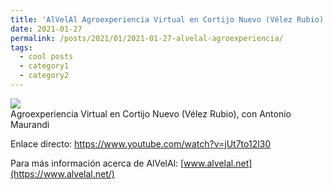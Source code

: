 ```yaml
---
title: 'AlVelAl Agroexperiencia Virtual en Cortijo Nuevo (Vélez Rubio)'
date: 2021-01-27
permalink: /posts/2021/01/2021-01-27-alvelal-agroexperiencia/
tags:
  - cool posts
  - category1
  - category2
---
```


[![](https://amaurandi.github.io/files/alvelal-AgroexperienciaVirtual-amaurandi-s.png)](https://www.youtube.com/watch?v=jUt7to12l30) <br> Agroexperiencia Virtual en Cortijo Nuevo (Vélez Rubio), con Antonio Maurandi

Enlace directo: <https://www.youtube.com/watch?v=jUt7to12l30>


Para más información acerca de AlVelAl:  [www.alvelal.net](https://www.alvelal.net/)
